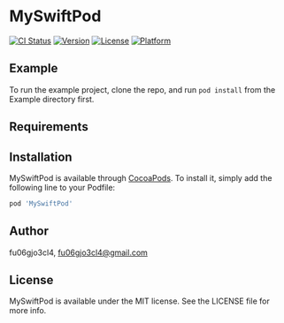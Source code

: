 # MySwiftPod

[![CI Status](https://img.shields.io/travis/fu06gjo3cl4/MySwiftPod.svg?style=flat)](https://travis-ci.org/fu06gjo3cl4/MySwiftPod)
[![Version](https://img.shields.io/cocoapods/v/MySwiftPod.svg?style=flat)](https://cocoapods.org/pods/MySwiftPod)
[![License](https://img.shields.io/cocoapods/l/MySwiftPod.svg?style=flat)](https://cocoapods.org/pods/MySwiftPod)
[![Platform](https://img.shields.io/cocoapods/p/MySwiftPod.svg?style=flat)](https://cocoapods.org/pods/MySwiftPod)

## Example

To run the example project, clone the repo, and run `pod install` from the Example directory first.

## Requirements

## Installation

MySwiftPod is available through [CocoaPods](https://cocoapods.org). To install
it, simply add the following line to your Podfile:

```ruby
pod 'MySwiftPod'
```

## Author

fu06gjo3cl4, fu06gjo3cl4@gmail.com

## License

MySwiftPod is available under the MIT license. See the LICENSE file for more info.
